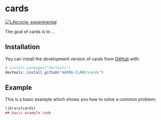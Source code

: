 
# cards

<!-- badges: start -->
[![Lifecycle: experimental](https://img.shields.io/badge/lifecycle-experimental-orange.svg)](https://lifecycle.r-lib.org/articles/stages.html#experimental)
<!-- badges: end -->

The goal of cards is to ...

## Installation

You can install the development version of cards from [GitHub](https://github.com/) with:

``` r
# install.packages("devtools")
devtools::install_github("AARON-CLARK/cards")
```

## Example

This is a basic example which shows you how to solve a common problem:

``` r
library(cards)
## basic example code
```

